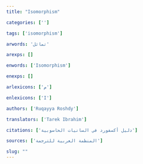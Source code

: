 ```yaml
---
title: "Isomorphism"

categories: ['']

tags: ['isomorphism']

arwords: 'تماثل'

arexps: []

enwords: ['Isomorphism']

enexps: []

arlexicons: ['م']

enlexicons: ['I']

authors: ['Ruqayya Roshdy']

translators: ['Tarek Ibrahim']

citations: ['دليل أكسفورد في السانيات الحاسوبية']

sources: ['المنظمة العربية للترجمة']

slug: ""
---
```

